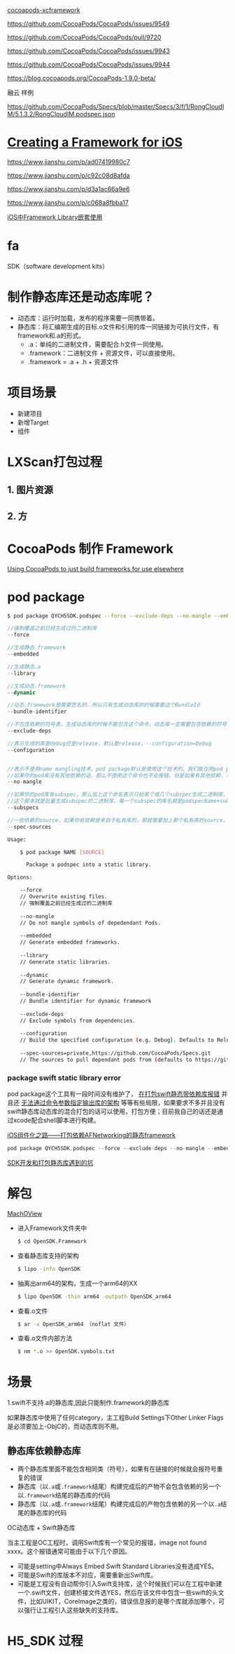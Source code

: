 [cocoapods-xcframework](https://github.com/TyrantDante/cocoapods-xcframework)





https://github.com/CocoaPods/CocoaPods/issues/9549

https://github.com/CocoaPods/CocoaPods/pull/9720

https://github.com/CocoaPods/CocoaPods/issues/9943

https://github.com/CocoaPods/CocoaPods/issues/9944





https://blog.cocoapods.org/CocoaPods-1.9.0-beta/





融云 样例

https://github.com/CocoaPods/Specs/blob/master/Specs/3/f/1/RongCloudIM/5.1.3.2/RongCloudIM.podspec.json





# [Creating a Framework for iOS](https://www.raywenderlich.com/17753301-creating-a-framework-for-ios)





https://www.jianshu.com/p/ad07419980c7

https://www.jianshu.com/p/c92c08d8afda

https://www.jianshu.com/p/d3a1ac66a9e6

https://www.jianshu.com/p/c068a8fbba17









[iOS中Framework Library嵌套使用](https://www.jianshu.com/p/874e178cdc9d)

# fa 



SDK（software development kits）







# 制作静态库还是动态库呢？

* 动态库：运行时加载，发布的程序需要一同携带着。
* 静态库：将汇编期生成的目标.o文件和引用的库一同链接为可执行文件，有framework和.a的形式。
    * .a：单纯的二进制文件，需要配合.h文件一同使用。
    * .framework：二进制文件 + 资源文件，可以直接使用。
    * .framework = .a + .h + 资源文件



# 项目场景

* 新建项目
* 新增Target
* 组件





# LXScan打包过程



## 1. 图片资源



## 2. 方









# CocoaPods 制作 Framework

[Using CocoaPods to just build frameworks for use elsewhere](https://blog.kulman.sk/using-pods-to-just-build-frameworks/)







# pod package

```bash
$ pod package QYCH5SDK.podspec --force --exclude-deps --no-mangle --embedded --spec-sources='http://git.qpaas.com/PaasPods/PaasSpecs.git, https://github.com/CocoaPods/Specs.git' --configuration=Debug
```





```swift
//强制覆盖之前已经生成过的二进制库 
--force

//生成静态.framework 
--embedded

//生成静态.a 
--library

//生成动态.framework 
--dynamic

//动态.framework是需要签名的，所以只有生成动态库的时候需要这个BundleId 
--bundle-identifier

//不包含依赖的符号表，生成动态库的时候不能包含这个命令，动态库一定需要包含依赖的符号表。 
--exclude-deps

//表示生成的库是debug还是release，默认是release。--configuration=Debug 
--configuration


//表示不使用name mangling技术，pod package默认是使用这个技术的。我们能在用pod package生成二进制库的时候会看到终端有输出Mangling symbols和Building mangled framework。表示使用了这个技术。
//如果你的pod库没有其他依赖的话，那么不使用这个命令也不会报错。但是如果有其他依赖，不使用--no-mangle这个命令的话，那么你在工程里使用生成的二进制库的时候就会报错：Undefined symbols for architecture x86_64。
--no-mangle

//如果你的pod库有subspec，那么加上这个命名表示只给某个或几个subspec生成二进制库，--subspecs=subspec1,subspec2。生成的库的名字就是你podspec的名字，如果你想生成的库的名字跟subspec的名字一样，那么就需要修改podspec的名字。 
//这个脚本就是批量生成subspec的二进制库，每一个subspec的库名就是podspecName+subspecName。
--subspecs

//一些依赖的source，如果你有依赖是来自于私有库的，那就需要加上那个私有库的source，默认是cocoapods的Specs仓库。--spec-sources=private,https://github.com/CocoaPods/Specs.git。
--spec-sources
```





```bash
Usage:

    $ pod package NAME [SOURCE]

      Package a podspec into a static library.

Options:

    --force                                                         
    // Overwrite existing files.
    // 强制覆盖之前已经生成过的二进制库 
	
    --no-mangle                                                     
    // Do not mangle symbols of depedendant Pods.
    
    --embedded                                                      
    // Generate embedded frameworks.
    
    --library                                                       
    // Generate static libraries.
    
    --dynamic                                                       
    // Generate dynamic framework.
    
    --bundle-identifier                                             
    // Bundle identifier for dynamic framework
    
    --exclude-deps                                                  
    // Exclude symbols from dependencies.
    
    --configuration                                                 
    // Build the specified configuration (e.g. Debug). Defaults to Release Only include the given subspecs
    
    --spec-sources=private,https://github.com/CocoaPods/Specs.git   
    // The sources to pull dependant pods from (defaults to https://github.com/CocoaPods/Specs.git)
```





### package swift static library error

pod package这个工具有一段时间没有维护了， [在打包swift静态带依赖库报错](https://link.segmentfault.com/?url=https%3A%2F%2Fgithub.com%2FCocoaPods%2Fcocoapods-packager%2Fissues%2F255) 并且还 [无法通过命令参数指定输出库的架构](https://link.segmentfault.com/?url=https%3A%2F%2Fgithub.com%2FCocoaPods%2Fcocoapods-packager%2Fissues%2F212) 等等有些局限，如果要求不多并且没有swift静态库动态库的混合打包的话可以使用，打包方便；目前我自己的话还是通过xcode配合shell脚本进行构建。



[iOS组件化之路——打包依赖AFNetworking的静态framework](https://www.yfmingo.cn/2019/12/31/dependency-pod-lib-framework/)



```swift
pod package QYCH5SDK.podspec --force --exclude-deps --no-mangle --embedded --spec-sources='http://git.qpaas.com/PaasPods/PaasSpecs.git, https://github.com/CocoaPods/Specs.git' --configuration=Debug
```



[SDK开发和打包静态库遇到的坑](https://xdev.in/posts/sdk-development/)





# 解包

[MachOView](https://github.com/gdbinit/MachOView)

* 进入Framework文件夹中

    ```bash
    $ cd OpenSDK.Framework
    ```

* 查看静态库支持的架构

    ```bash
    $ lipo -info OpenSDK
    ```

* 抽离出arm64的架构，生成一个arm64的XX

    ```bash
    $ lipo OpenSDK -thin arm64 -outpath OpenSDK_arm64
    ```

* 查看.o文件

    ```bash
    $ ar -x OpenSDK_arm64 （noflat 文件）
    ```

* 查看.o文件内部方法

    ```bash
    $ nm *.o >> OpenSDK.symbols.txt
    ```

    



# 场景



1.swift不支持.a的静态库,因此只能制作.framework的静态库

如果静态库中使用了任何category，主工程Build Settings下Other Linker Flags是必须要加上-ObjC的，而动态库则不用。

## 静态库依赖静态库

* 两个静态库里面不能包含相同类（符号），如果有在链接的时候就会报符号重复的错误
* 静态库（以`.a`或`.framework`结尾）构建完成后的产物不会包含依赖的另一个以`.framework`结尾的静态库的代码
* 静态库（以`.a`或`.framework`结尾）构建完成后的产物包含依赖的另一个以`.a`结尾的静态库的代码







OC动态库 + Swift静态库





当主工程是OC工程时，调用Swift库有一个常见的报错，image not found xxxx。这个报错通常可能由于以下几个原因。

- 可能是setting中Always Embed Swift Standard Libraries没有选成YES。
- 可能是Swift的库版本不对应，需要重新出Swift库。
- 可能是工程没有自动帮你引入Swift支持库，这个时候我们可以在工程中新建一个.swift文件，创建桥接文件选YES，然后在该文件中包含一些swift的头文件，比如UIKIT，CoreImage之类的，错误信息报的是哪个库就添加哪个，可以强行让工程引入这些缺失的支持库。







# H5_SDK 过程

















